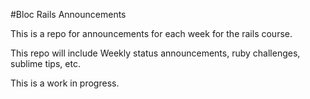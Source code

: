 #Bloc Rails Announcements

This is a repo for announcements for each week for the rails course.

This repo will include Weekly status announcements, ruby challenges, sublime tips, etc.

This is a work in progress.
